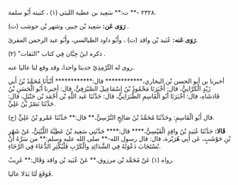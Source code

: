 ٢٣٢٨ -** ت:** سَعِيد بن عطية الليثي (١) ، كنيته أَبُو سلمة.

**رَوَى عَن:** سَعِيد بْن جبير، وشهر بْن حوشب (ت) .

**رَوَى عَنه:** عُبَيد بْن واقد (ت) ، وأَبُو داود الطيالسي، وأَبُو عبد الرحمن المقرئ.

ذكره ابنُ حِبَّان فِي كتاب "الثقات" (٢) .

روى له التِّرْمِذِيّ حديثا واحدا، وقد وقع لنا عاليا عنه.

أخبرنا بن أبو الحسن بْن البخاري،************ قال:************ أَنْبَأَنَا مُحَمَّدُ بْنُ أَبي زَيْدٍ الْكَرَّانِيُّ، قال: أَخْبَرَنَا مَحْمُودُ بْنُ إِسْمَاعِيلَ الصَّيْرَفِيُّ، قال: أخبرنا أَبُو الْحَسَنِ بْنُ فَاذشَاهِ، قال: أَخْبَرَنَا أَبُو الْقَاسِمِ الطَّبَرَانِيُّ، قال: حَدَّثَنَا عَبد اللَّهِ بْن أَحْمَد بْن حَنْبَلٍ، قال: حَدَّثَنَا نَصْرُ بْنُ عَلِيٍّ.

(ح) قال أَبُو الْقَاسِمِ: وحَدَّثَنَا مُحَمَّدُ بْنُ صَالِحٍ النَّرْسِيُّ،** قال:** حَدَّثَنَا عَمْرو بْنُ عَلِيٍّ.

**قَالا:** حَدَّثَنَا عُبَيد بْنُ واقِدٍ الْقَيْسِيُّ،**** قال:**** حَدَّثَنِي سَعِيد بْنُ عَطِيَّةَ اللَّيْثِيُّ، عَنْ شَهْرِ بْنِ حَوْشَبٍ، عَن أَبِي هُرَيْرة، قال: قال رسول الله-** صلى الله عليه وسلم:** من سَرَّهُ أَنْ تُسْتَجَابَ دَعْوَتُهُ فِي الشَّدَائِدِ والْكَرْبِ فَلْيُكْثِرِ الدُّعَاءَ فِي الرَّخَاءِ.

رواه (١) عَنْ مُحَمَّد بْن مرزوق،** عَنْ عُبَيد بْن واقد وَقَال:** غَرِيبٌ.

فَوَقَعَ لَنَا بَدَلا عاليا.